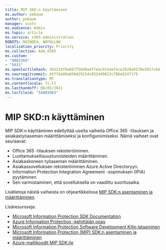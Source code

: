 ```yaml
---
title: MIP SKD:n käyttäminen
ms.author: pebaum
author: pebaum
manager: scotv
ms.audience: Admin
ms.topic: article
ms.service: o365-administration
ROBOTS: NOINDEX, NOFOLLOW
localization_priority: Priority
ms.collection: Adm_O365
ms.custom:
- "9002266"
- "5631"
ms.openlocfilehash: 3b5216f9ab67f50d0adffeac9154ef4ce2b28a8178e5857c64fbbd78884d77b6
ms.sourcegitcommit: b5f7da89a650d2915dc652449623c78be6247175
ms.translationtype: MT
ms.contentlocale: fi-FI
ms.lasthandoff: 08/05/2021
ms.locfileid: "54083983"
---
```

# <a name="using-mip-skd"></a>MIP SKD:n käyttäminen

MIP SDK:n käyttäminen edellyttää useita vaiheita Office 365 -tilauksen ja asiakastyöaseman määrittämiseksi ja konfiguroimiseksi. Nämä vaiheet ovat seuraavat:

- Office 365 -tilauksen rekisteröiminen.
- Luottamuksellisuustunnisteiden määrittäminen.
- Asiakaskoneen työaseman määrittäminen.
- Asiakassovelluksen rekisteröiminen Azure Active Directoryyn.
- Information Protection Integration Agreement -sopimuksen (IPIA) pyytäminen
- Sen varmistaminen, että sovelluksella on vaadittu suoritusaika.

Lisätietoja näistä vaiheista on ohjeartikkelissa [MIP SDK:n asentaminen ja määrittäminen](https://docs.microsoft.com/information-protection/develop/setup-configure-mip).

Lisäresursseja:

- [Microsoft Information Protection SDK Documentation](https://docs.microsoft.com/information-protection/develop/)
- [Azure Information Protection -kehittäjän opas](https://docs.microsoft.com/azure/information-protection/develop/developers-guide)
- [Microsoft Information Protection Software Development Kitin lataaminen](https://www.microsoft.com/download/details.aspx?id=57392)
- [Microsoft Information Protection (MIP) SDK:n asentaminen ja määrittäminen](https://docs.microsoft.com/information-protection/develop/setup-configure-mip)
- [Azure-mallikoodit MIP SDK:lle](https://azure.microsoft.com/resources/samples/?sort=0&term=mipsdk)
